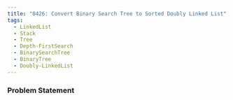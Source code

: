 ```yaml
---
title: "0426: Convert Binary Search Tree to Sorted Doubly Linked List"
tags:
  - LinkedList
  - Stack
  - Tree
  - Depth-FirstSearch
  - BinarySearchTree
  - BinaryTree
  - Doubly-LinkedList
---
```

### Problem Statement

